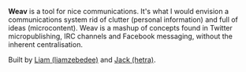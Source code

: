 **Weav** is a tool for nice communications. It's what I would envision a communications system rid of clutter (personal information) and full of ideas (microcontent). Weav is a mashup of concepts found in Twitter micropublishing, IRC channels and Facebook messaging, without the inherent centralisation.

Built by [Liam (liamzebedee)](liamz.co) and [Jack (hetra)](hetra.co).
